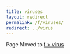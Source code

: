 ```yaml
---
title: viruses
layout: redirect
permalink: /f/viruses/
redirect: ../virus
---
```


Page Moved to [f > virus](/f/virus)

